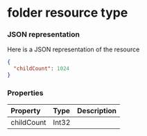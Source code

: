 # folder resource type



### JSON representation

Here is a JSON representation of the resource

```json
{
  "childCount": 1024
}

```
### Properties
| Property	   | Type	|Description|
|:---------------|:--------|:----------|
|childCount|Int32||

<!-- uuid: 7c40d8b4-8268-4888-bcfd-5e6daf9cfc07
2015-10-09 18:12:08 UTC -->